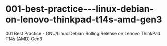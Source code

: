 # 001-best-practice---linux-debian-on-lenovo-thinkpad-t14s-amd-gen3
001 Best Practice - GNU/Linux Debian Rolling Release on Lenovo ThinkPad T14s (AMD) Gen3
